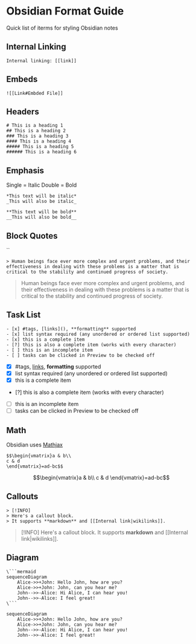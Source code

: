 # Obsidian Format Guide
Quick list of iterms for styling Obsidian notes

## Internal Linking
```
Internal linking: [[link]]
```

## Embeds
```
![[Link#Embded File]]
```

## Headers
```
# This is a heading 1
## This is a heading 2
### This is a heading 3 
#### This is a heading 4
##### This is a heading 5
###### This is a heading 6
```

## Emphasis
Single = Italic
Double = Bold

```
*This text will be italic*
_This will also be italic_

**This text will be bold**
__This will also be bold__
```

## Block Quotes
``
```
> Human beings face ever more complex and urgent problems, and their effectiveness in dealing with these problems is a matter that is critical to the stability and continued progress of society.
```

> Human beings face ever more complex and urgent problems, and their effectiveness in dealing with these problems is a matter that is critical to the stability and continued progress of society.

## Task List
```
- [x] #tags, [links](), **formatting** supported
- [x] list syntax required (any unordered or ordered list supported)
- [x] this is a complete item
- [?] this is also a complete item (works with every character)
- [ ] this is an incomplete item
- [ ] tasks can be clicked in Preview to be checked off
```

- [x] #tags, [links](), **formatting** supported
- [x] list syntax required (any unordered or ordered list supported)
- [x] this is a complete item
- [?] this is also a complete item (works with every character)
- [ ] this is an incomplete item
- [ ] tasks can be clicked in Preview to be checked off

## Math

Obsidian uses [Mathjax](http://docs.mathjax.org/en/latest/basic/mathjax.html)

```
$$\begin{vmatrix}a & b\\
c & d
\end{vmatrix}=ad-bc$$
```

$$\begin{vmatrix}a & b\\
c & d
\end{vmatrix}=ad-bc$$

## Callouts
```
> [!INFO]
> Here's a callout block.
> It supports **markdown** and [[Internal link|wikilinks]].
```

> [!INFO]
> Here's a callout block.
> It supports **markdown** and [[Internal link|wikilinks]].

## Diagram
```
\```mermaid
sequenceDiagram
    Alice->>+John: Hello John, how are you?
    Alice->>+John: John, can you hear me?
    John-->>-Alice: Hi Alice, I can hear you!
    John-->>-Alice: I feel great!
\```
```

```mermaid
sequenceDiagram
    Alice->>+John: Hello John, how are you?
    Alice->>+John: John, can you hear me?
    John-->>-Alice: Hi Alice, I can hear you!
    John-->>-Alice: I feel great!
```
